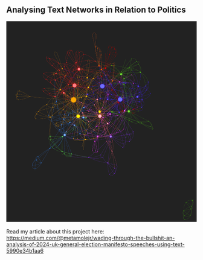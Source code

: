 ## Analysing Text Networks in Relation to Politics
![alt text](https://github.com/PugSmash/politics-text-nets/blob/main/image.jpg?raw=true)

Read my article about this project here: https://medium.com/@metamolejr/wading-through-the-bullshit-an-analysis-of-2024-uk-general-election-manifesto-speeches-using-text-5990e34b1aa6
